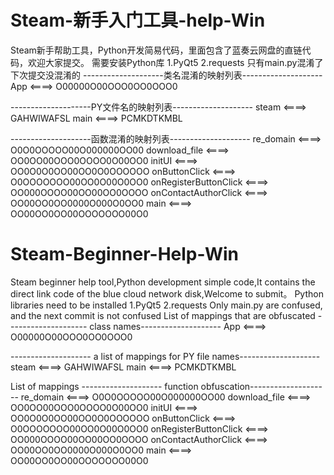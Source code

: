 # Steam-新手入门工具-help-Win
Steam新手帮助工具，Python开发简易代码，里面包含了蓝奏云网盘的直链代码，欢迎大家提交。
需要安装Python库
1.PyQt5
2.requests
只有main.py混淆了 下次提交没混淆的
--------------------类名混淆的映射列表--------------------
App  <====>  O00000O00OOO0OO0OOO0

--------------------PY文件名的映射列表--------------------
steam  <====>  GAHWIWAFSL
main  <====>  PCMKDTKMBL

--------------------函数混淆的映射列表--------------------
re_domain  <====>  O0O0OOOOO00O000000OO00
download_file  <====>  OO0OO00OOO0OOOO0O00OO0
initUI  <====>  OO0O0O0OO00OO0O0OOOOOO
onButtonClick  <====>  O0OOOOOOO00OO0O00O0OO0
onRegisterButtonClick  <====>  OO000OOOO00OO00OO0OOOO
onContactAuthorClick  <====>  OO00OO0OO0000O000O0OO0
main  <====>  OO00OO0OO00OOOOOOO00O0

# Steam-Beginner-Help-Win
Steam beginner help tool,Python development simple code,It contains the direct link code of the blue cloud network disk,Welcome to submit。
Python libraries need to be installed
1.PyQt5
2.requests
Only main.py are confused, and the next commit is not confused
List of mappings that are obfuscated -------------------- class names--------------------
App  <====>  O00000O00OOO0OO0OOO0

-------------------- a list of mappings for PY file names--------------------
steam  <====>  GAHWIWAFSL
main  <====>  PCMKDTKMBL

List of mappings -------------------- function obfuscation--------------------
re_domain  <====>  O0O0OOOOO00O000000OO00
download_file  <====>  OO0OO00OOO0OOOO0O00OO0
initUI  <====>  OO0O0O0OO00OO0O0OOOOOO
onButtonClick  <====>  O0OOOOOOO00OO0O00O0OO0
onRegisterButtonClick  <====>  OO000OOOO00OO00OO0OOOO
onContactAuthorClick  <====>  OO00OO0OO0000O000O0OO0
main  <====>  OO00OO0OO00OOOOOOO00O0
